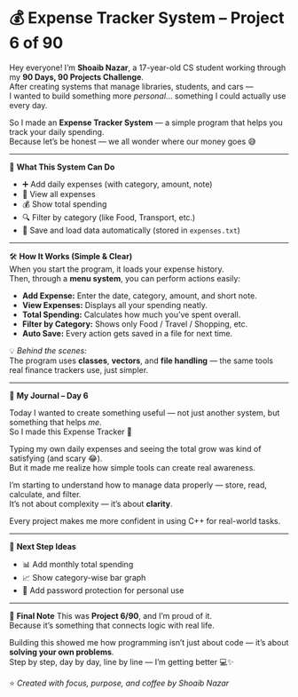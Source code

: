 # 💰 Expense Tracker System – Project 6 of 90

Hey everyone! I’m **Shoaib Nazar**, a 17-year-old CS student working through my **90 Days, 90 Projects Challenge**.  
After creating systems that manage libraries, students, and cars —  
I wanted to build something more *personal*... something I could actually use every day.  

So I made an **Expense Tracker System** — a simple program that helps you track your daily spending.  
Because let’s be honest — we all wonder where our money goes 😅  

---

🌟 **What This System Can Do**
- ➕ Add daily expenses (with category, amount, note)  
- 👀 View all expenses  
- 💰 Show total spending  
- 🔍 Filter by category (like Food, Transport, etc.)  
- 💾 Save and load data automatically (stored in `expenses.txt`)  

---

🛠️ **How It Works (Simple & Clear)**  
When you start the program, it loads your expense history.  
Then, through a **menu system**, you can perform actions easily:

- **Add Expense:** Enter the date, category, amount, and short note.  
- **View Expenses:** Displays all your spending neatly.  
- **Total Spending:** Calculates how much you’ve spent overall.  
- **Filter by Category:** Shows only Food / Travel / Shopping, etc.  
- **Auto Save:** Every action gets saved in a file for next time.  

💡 *Behind the scenes:*  
The program uses **classes**, **vectors**, and **file handling** — the same tools real finance trackers use, just simpler.

---

📝 **My Journal – Day 6**

Today I wanted to create something useful — not just another system, but something that helps *me*.  
So I made this Expense Tracker 💸  

Typing my own daily expenses and seeing the total grow was kind of satisfying (and scary 😂).  
But it made me realize how simple tools can create real awareness.  

I’m starting to understand how to manage data properly — store, read, calculate, and filter.  
It’s not about complexity — it’s about **clarity**.  

Every project makes me more confident in using C++ for real-world tasks.  

---

🚀 **Next Step Ideas**
- 📊 Add monthly total spending  
- 📈 Show category-wise bar graph  
- 🔐 Add password protection for personal use  

---

🎯 **Final Note**
This was **Project 6/90**, and I’m proud of it.  
Because it’s something that connects logic with real life.  

Building this showed me how programming isn’t just about code — it’s about **solving your own problems**.  
Step by step, day by day, line by line — I’m getting better 💻✨  

⭐ *Created with focus, purpose, and coffee by Shoaib Nazar*
